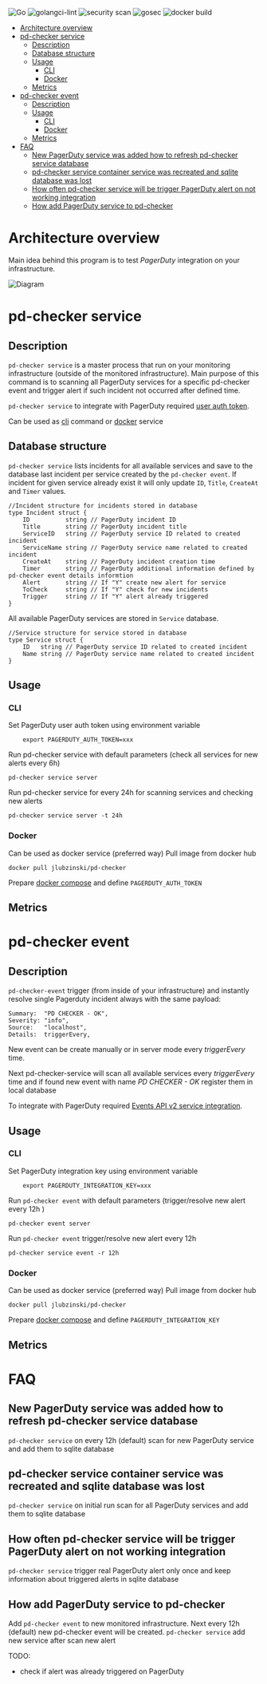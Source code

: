 ![Go](https://github.com/jaceklubzinski/pd-checker/workflows/Go/badge.svg?branch=master)
![golangci-lint](https://github.com/jaceklubzinski/pd-checker/workflows/golangci-lint/badge.svg?branch=master)
![security scan](https://github.com/jaceklubzinski/pd-checker/workflows/security%20scan/badge.svg?branch=master)
![gosec](https://github.com/jaceklubzinski/pd-checker/workflows/Gosec/badge.svg?branch=master)
![docker build](https://github.com/jaceklubzinski/pd-checker/workflows/docker%20build/badge.svg?branch=v0.0.1)

- [Architecture overview](#architecture-overview)
- [pd-checker service](#pd-checker-service)
	- [Description](#description)
	- [Database structure](#database-structure)
	- [Usage](#usage)
		- [CLI](#cli)
		- [Docker](#docker)
	- [Metrics](#metrics)
- [pd-checker event](#pd-checker-event)
	- [Description](#description-1)
	- [Usage](#usage-1)
		- [CLI](#cli-1)
		- [Docker](#docker-1)
	- [Metrics](#metrics-1)
- [FAQ](#faq)
	- [New PagerDuty service was added how to refresh pd-checker service database](#new-pagerduty-service-was-added-how-to-refresh-pd-checker-service-database)
	- [pd-checker service container service was recreated and sqlite database was lost](#pd-checker-service-container-service-was-recreated-and-sqlite-database-was-lost)
	- [How often pd-checker service will be trigger PagerDuty alert on not working integration](#how-often-pd-checker-service-will-be-trigger-pagerduty-alert-on-not-working-integration)
	- [How add PagerDuty service to pd-checker](#how-add-pagerduty-service-to-pd-checker)
# Architecture overview
Main idea behind this program is to test _PagerDuty_ integration on your infrastructure.

![Diagram](doc/images/pd-checker.png)

# pd-checker service
## Description
`pd-checker service` is a master process that run on your monitoring infrastructure (outside of the monitored infrastructure).
Main purpose of this command is to scanning all PagerDuty services for a specific pd-checker event and trigger alert if such incident not occurred after defined time. 

`pd-checker service` to integrate with PagerDuty required [user auth token](https://support.pagerduty.com/docs/generating-api-keys#section-rest-api-keys).

Can be used as [cli](#cli) command or [docker](#docker) service

## Database structure
`pd-checker service` lists incidents for all available services and save to the database last incident per service created by the `pd-checker event`.
If incident for given service already exist it will only update `ID`, `Title`, `CreateAt` and `Timer` values. 
```
//Incident structure for incidents stored in database
type Incident struct {
	ID          string // PagerDuty incident ID
	Title       string // PagerDuty incident title
	ServiceID   string // PagerDuty service ID related to created incident
	ServiceName string // PagerDuty service name related to created incident
	CreateAt    string // PagerDuty incident creation time
	Timer       string // PagerDuty additional information defined by pd-checker event details informtion
	Alert       string // If "Y" create new alert for service
	ToCheck     string // If "Y" check for new incidents 
	Trigger     string // If "Y" alert already triggered
}
```

All available PagerDuty services are stored in `Service` database.
```
//Service structure for service stored in database
type Service struct {
	ID   string // PagerDuty service ID related to created incident
	Name string // PagerDuty service name related to created incident
}
```

## Usage
### CLI
Set PagerDuty user auth token using environment variable 
```
	export PAGERDUTY_AUTH_TOKEN=xxx
```


Run pd-checker service with default parameters (check all services for new alerts every 6h)
```
pd-checker service server
```


Run pd-checker service for every 24h for scanning services and checking new alerts
```
pd-checker service server -t 24h
```
### Docker
Can be used as docker service (preferred way)
Pull image from docker hub
```
docker pull jlubzinski/pd-checker
```

Prepare [docker compose](deployments/docker-compose-service.yml) and define `PAGERDUTY_AUTH_TOKEN` 
## Metrics

# pd-checker event
## Description
`pd-checker-event` trigger (from inside of your infrastructure) and instantly resolve single Pagerduty incident always with the same payload:
```
Summary:  "PD CHECKER - OK",
Severity: "info",
Source:   "localhost",
Details:  triggerEvery,
```

New event can be create manually or in server mode every _triggerEvery_ time.

Next pd-checker-service will scan all available services every _triggerEvery_ time and if found new event with name _PD CHECKER - OK_ register them in local database 

To integrate with PagerDuty required [Events API v2 service integration](https://support.pagerduty.com/docs/services-and-integrations#events-api-v2).

## Usage
### CLI
Set PagerDuty integration key using environment variable 
```
	export PAGERDUTY_INTEGRATION_KEY=xxx
```


Run `pd-checker event` with default parameters (trigger/resolve new alert every 12h )
```
pd-checker event server
```


Run `pd-checker event` trigger/resolve new alert every 12h
```
pd-checker service event -r 12h
```
### Docker
Can be used as docker service (preferred way)
Pull image from docker hub
```
docker pull jlubzinski/pd-checker
```

Prepare [docker compose](deployments/docker-compose-event.yml) and define `PAGERDUTY_INTEGRATION_KEY` 
## Metrics
# FAQ
## New PagerDuty service was added how to refresh pd-checker service database
`pd-checker service` on every 12h (default) scan for new PagerDuty service and add them to sqlite database
## pd-checker service container service was recreated and sqlite database was lost
`pd-checker service` on initial run scan for all PagerDuty services and add them to sqlite database
## How often pd-checker service will be trigger PagerDuty alert on not working integration
`pd-checker service` trigger real PagerDuty alert only once and keep information about triggered alerts in sqlite database
## How add PagerDuty service to pd-checker
Add `pd-checker event` to new monitored infrastructure. Next every 12h (default) new pd-checker event will be created. `pd-checker service` add new service after scan new alert

TODO:
- check if alert was already triggered on PagerDuty
